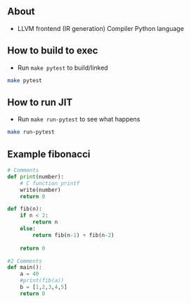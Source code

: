 ## About

* LLVM frontend (IR generation) Compiler Python language

## How to build to exec

* Run `make pytest` to build/linked

```sh
make pytest
```

## How to run JIT

* Run `make run-pytest` to see what happens

```sh
make run-pytest

```

## Example fibonacci

```python
# Comments
def print(number):
	# C function printf
    write(number)
    return 0

def fib(n):
    if n < 2:
        return n
    else:
        return fib(n-1) + fib(n-2)
    
    return 0

#2 Comments
def main():
    a = 40
    #print(fib(a))
    b = [1,2,3,4,5]
    return 0

```



